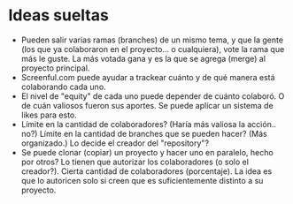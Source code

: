 # Ideas sueltas

* Pueden salir varias ramas (branches) de un mismo tema, y que la gente (los que ya colaboraron en el proyecto... o cualquiera), vote la rama que más le guste. La más votada gana y es la que se agrega (merge) al proyecto principal.
* Screenful.com puede ayudar a trackear cuánto y de qué manera está colaborando cada uno.
* El nivel de "equity" de cada uno puede depender de cuánto colaboró. O de cuán valiosos fueron sus aportes. Se puede aplicar un sistema de likes para esto.
* Límite en la cantidad de colaboradores? (Haría más valiosa la acción.. no?) Límite en la cantidad de branches que se pueden hacer? (Más organizado.) Lo decide el creador del "repository"?
* Se puede clonar (copiar) un proyecto y hacer uno en paralelo, hecho por otros? Lo tienen que autorizar los colaboradores (o solo el creador?). Cierta cantidad de colaboradores (porcentaje). La idea es que lo autoricen solo si creen que es suficientemente distinto a su proyecto.
